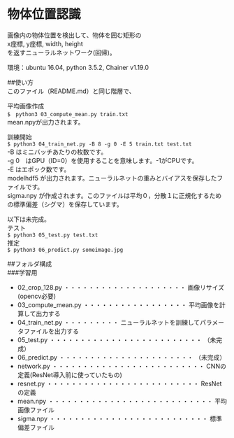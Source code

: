 # 物体位置認識
画像内の物体位置を検出して、物体を囲む矩形の  
x座標, y座標, width, height  
を返すニューラルネットワーク(回帰)。  

環境：ubuntu 16.04, python 3.5.2, Chainer v1.19.0 


##使い方  
このファイル（README.md）と同じ階層で、  

平均画像作成  
`$　python3 03_compute_mean.py train.txt`  
mean.npyが出力されます。  

訓練開始  
`$ python3 04_train_net.py -B 8 -g 0 -E 5 train.txt test.txt`  
-B はミニバッチあたりの枚数です。  
-g 0　はGPU（ID=0）を使用することを意味します。-1がCPUです。  
-E はエポック数です。  
modelhdf5 が出力されます。ニューラルネットの重みとバイアスを保存したファイルです。  
sigma.npy が作成されます。このファイルは平均０，分散１に正規化するための標準偏差（シグマ）を保存しています。  


以下は未完成。  
テスト  
`$ python3 05_test.py test.txt`  
推定  
`$ python3 06_predict.py someimage.jpg`  




##フォルダ構成  
###学習用  
* 02_crop_128.py  ・・・・・・・・・・・・・・・・・・・・ 画像リサイズ(opencv必要)  
* 03_compute_mean.py ・・・・・・・・・・・・・・・・・ 平均画像を計算して出力する  
* 04_train_net.py ・・・・・・・・・ ニューラルネットを訓練してパラメータファイルを出力する  
* 05_test.py ・・・・・・・・・・・・・・・・・・・・・・・・・ （未完成）  
* 06_predict.py ・・・・・・・・・・・・・・・・・・・・・・ （未完成）  
* network.py ・・・・・・・・・・・・・・・・・・・・・・・・・ CNNの定義(ResNet導入前に使っていたもの)  
* resnet.py ・・・・・・・・・・・・・・・・・・・・・・・・・ ResNetの定義  
* mean.npy ・・・・・・・・・・・・・・・・・・・・・・・・・・・ 平均画像ファイル  
* sigma.npy ・・・・・・・・・・・・・・・・・・・・・・・・・・ 標準偏差ファイル  


